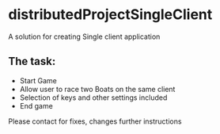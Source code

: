 # distributedProjectSingleClient
<p>A solution for creating Single client application</p>

<h2>The task: </h2>
<ul>
  <li>Start Game</li>
  <li>Allow user to race two Boats on the same client</li>
  <li>Selection of keys and other settings included</li>
  <li>End game</li>
</ul>

<p>Please contact for fixes, changes further instructions</p>
